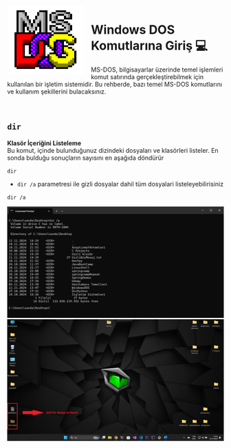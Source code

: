 
<img width="180" height="160" align="left" style="float: top-left; margin: 0 15px 0 0;" alt="MS-DOS logo" src="Images\msdos-logo.png">   

# Windows DOS Komutlarına Giriş 💻
<p>
  MS-DOS, bilgisayarlar üzerinde temel işlemleri komut satırında gerçekleştirebilmek için kullanılan bir işletim sistemidir. Bu rehberde, bazı temel MS-DOS komutlarını ve kullanım şekillerini bulacaksınız.
</p>

</br>

## `dir`

**Klasör İçeriğini Listeleme**  
Bu komut, içinde bulunduğunuz dizindeki dosyaları ve klasörleri listeler. En sonda bulduğu sonuçların sayısını en aşağıda döndürür

```dos
dir
```



* `dir /a` parametresi ile gizli dosyalar dahil tüm dosyalari listeleyebilirisiniz

```dos
dir /a
```

![dir_komutu](Images/dira.png)
![dir_komutu](Images/diraD.png)